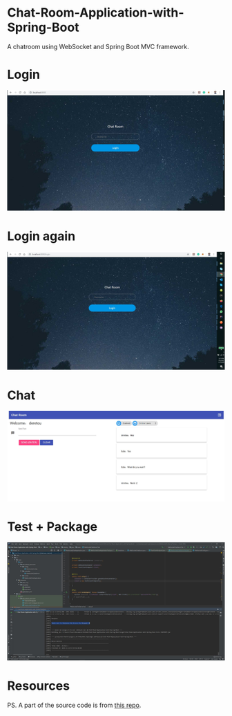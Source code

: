 # Chat-Room-Application-with-Spring-Boot
A chatroom using WebSocket and Spring Boot MVC framework.  
# Login
![Demo image login](https://github.com/deretou/Chat-Room-Application-with-Spring-Boot/blob/master/login0.JPG)

# Login again
![Demo image login again](https://github.com/deretou/Chat-Room-Application-with-Spring-Boot/blob/master/login.JPG)

# Chat
![Demo image](https://github.com/deretou/Chat-Room-Application-with-Spring-Boot/blob/master/demopic.JPG)

# Test + Package
![Demo image](https://github.com/deretou/Chat-Room-Application-with-Spring-Boot/blob/master/package.JPG)

# Resources
PS. A part of the source code is from [this repo](https://github.com/deretou/springboot-socks/tree/master/springboot-websocket-chat).
